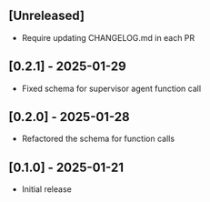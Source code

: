 ## [Unreleased]

- Require updating CHANGELOG.md in each PR

## [0.2.1] - 2025-01-29

- Fixed schema for supervisor agent function call

## [0.2.0] - 2025-01-28

- Refactored the schema for function calls

## [0.1.0] - 2025-01-21

- Initial release
